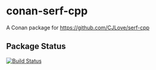 # conan-serf-cpp

A Conan package for https://github.com/CJLove/serf-cpp

## Package Status

[![Build Status](https://travis-ci.org/matthew-d-jones/conan-serf-cpp.svg?branch=master)](https://travis-ci.org/matthew-d-jones/conan-serf-cpp)
